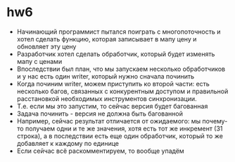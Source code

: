 # hw6

* Начинающий программист пытался поиграть с многопоточность и хотел сделать функцию, которая записывает в мапу цену и
  обновляет эту цену
* Разработчик хотел сделать обработчик, который будет изменять мапу с ценами
* Впоследствии был план, что мы запускаем несколько обработчиков и у нас есть один writer, который нужно сначала
  починить
* Когда починим writer, можем приступить ко второй части: есть несколько багов, связанных с конкурентным доступом и
  правильной расстановкой необходимых инструментов синхронизации.
* Т.е. если мы это запустим, то сейчас версия будет багованная
* Задача починить - версия не должна быть багованной
* Например, сейчас результат отличается от ожидаемого: мы почему-то получаем одни и те же значения, хотя есть тот же
  инкремент (31 строка), а в последствии есть еще один обработчик, который то же добавляет к каждому по единице
* Если сейчас всё раскомментируем, то вообще упадём